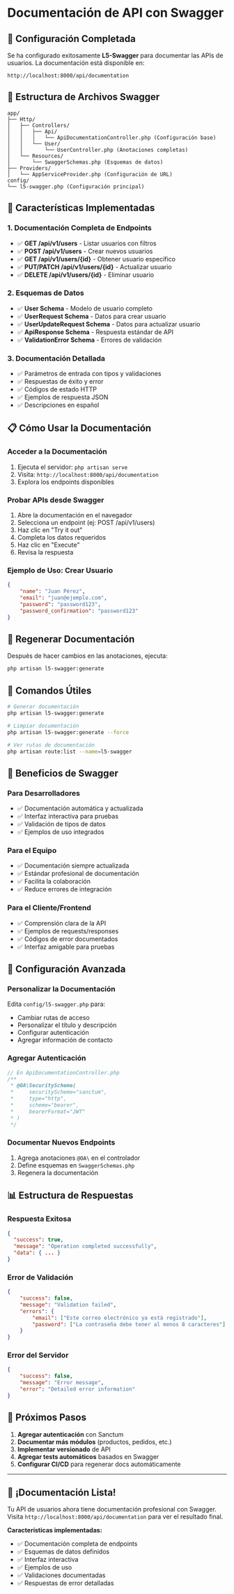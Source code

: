 # Documentación de API con Swagger

## 🚀 Configuración Completada

Se ha configurado exitosamente **L5-Swagger** para documentar las APIs de usuarios. La documentación está disponible en:

```
http://localhost:8000/api/documentation
```

## 📁 Estructura de Archivos Swagger

```
app/
├── Http/
│   ├── Controllers/
│   │   ├── Api/
│   │   │   └── ApiDocumentationController.php (Configuración base)
│   │   └── User/
│   │       └── UserController.php (Anotaciones completas)
│   └── Resources/
│       └── SwaggerSchemas.php (Esquemas de datos)
├── Providers/
│   └── AppServiceProvider.php (Configuración de URL)
config/
└── l5-swagger.php (Configuración principal)
```

## 🔧 Características Implementadas

### 1. **Documentación Completa de Endpoints**

- ✅ **GET /api/v1/users** - Listar usuarios con filtros
- ✅ **POST /api/v1/users** - Crear nuevos usuarios
- ✅ **GET /api/v1/users/{id}** - Obtener usuario específico
- ✅ **PUT/PATCH /api/v1/users/{id}** - Actualizar usuario
- ✅ **DELETE /api/v1/users/{id}** - Eliminar usuario

### 2. **Esquemas de Datos**

- ✅ **User Schema** - Modelo de usuario completo
- ✅ **UserRequest Schema** - Datos para crear usuario
- ✅ **UserUpdateRequest Schema** - Datos para actualizar usuario
- ✅ **ApiResponse Schema** - Respuesta estándar de API
- ✅ **ValidationError Schema** - Errores de validación

### 3. **Documentación Detallada**

- ✅ Parámetros de entrada con tipos y validaciones
- ✅ Respuestas de éxito y error
- ✅ Códigos de estado HTTP
- ✅ Ejemplos de respuesta JSON
- ✅ Descripciones en español

## 📋 Cómo Usar la Documentación

### **Acceder a la Documentación**

1. Ejecuta el servidor: `php artisan serve`
2. Visita: `http://localhost:8000/api/documentation`
3. Explora los endpoints disponibles

### **Probar APIs desde Swagger**

1. Abre la documentación en el navegador
2. Selecciona un endpoint (ej: POST /api/v1/users)
3. Haz clic en "Try it out"
4. Completa los datos requeridos
5. Haz clic en "Execute"
6. Revisa la respuesta

### **Ejemplo de Uso: Crear Usuario**

```json
{
    "name": "Juan Pérez",
    "email": "juan@ejemplo.com",
    "password": "password123",
    "password_confirmation": "password123"
}
```

## 🔄 Regenerar Documentación

Después de hacer cambios en las anotaciones, ejecuta:

```bash
php artisan l5-swagger:generate
```

## 📝 Comandos Útiles

```bash
# Generar documentación
php artisan l5-swagger:generate

# Limpiar documentación
php artisan l5-swagger:generate --force

# Ver rutas de documentación
php artisan route:list --name=l5-swagger
```

## 🎯 Beneficios de Swagger

### **Para Desarrolladores**

- ✅ Documentación automática y actualizada
- ✅ Interfaz interactiva para pruebas
- ✅ Validación de tipos de datos
- ✅ Ejemplos de uso integrados

### **Para el Equipo**

- ✅ Documentación siempre actualizada
- ✅ Estándar profesional de documentación
- ✅ Facilita la colaboración
- ✅ Reduce errores de integración

### **Para el Cliente/Frontend**

- ✅ Comprensión clara de la API
- ✅ Ejemplos de requests/responses
- ✅ Códigos de error documentados
- ✅ Interfaz amigable para pruebas

## 🔧 Configuración Avanzada

### **Personalizar la Documentación**

Edita `config/l5-swagger.php` para:

- Cambiar rutas de acceso
- Personalizar el título y descripción
- Configurar autenticación
- Agregar información de contacto

### **Agregar Autenticación**

```php
// En ApiDocumentationController.php
/**
 * @OA\SecurityScheme(
 *     securityScheme="sanctum",
 *     type="http",
 *     scheme="bearer",
 *     bearerFormat="JWT"
 * )
 */
```

### **Documentar Nuevos Endpoints**

1. Agrega anotaciones `@OA\` en el controlador
2. Define esquemas en `SwaggerSchemas.php`
3. Regenera la documentación

## 📊 Estructura de Respuestas

### **Respuesta Exitosa**

```json
{
  "success": true,
  "message": "Operation completed successfully",
  "data": { ... }
}
```

### **Error de Validación**

```json
{
    "success": false,
    "message": "Validation failed",
    "errors": {
        "email": ["Este correo electrónico ya está registrado"],
        "password": ["La contraseña debe tener al menos 8 caracteres"]
    }
}
```

### **Error del Servidor**

```json
{
    "success": false,
    "message": "Error message",
    "error": "Detailed error information"
}
```

## 🚀 Próximos Pasos

1. **Agregar autenticación** con Sanctum
2. **Documentar más módulos** (productos, pedidos, etc.)
3. **Implementar versionado** de API
4. **Agregar tests automáticos** basados en Swagger
5. **Configurar CI/CD** para regenerar docs automáticamente

---

## 🎉 ¡Documentación Lista!

Tu API de usuarios ahora tiene documentación profesional con Swagger. Visita `http://localhost:8000/api/documentation` para ver el resultado final.

**Características implementadas:**

- ✅ Documentación completa de endpoints
- ✅ Esquemas de datos definidos
- ✅ Interfaz interactiva
- ✅ Ejemplos de uso
- ✅ Validaciones documentadas
- ✅ Respuestas de error detalladas
